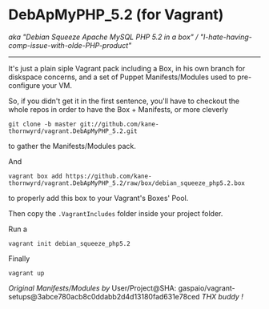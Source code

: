 # DebApMyPHP_5.2 (for Vagrant) #

*aka "Debian Squeeze Apache MySQL PHP 5.2 in a box" / "I-hate-having-comp-issue-with-olde-PHP-product"*
* * *

It's just a plain siple Vagrant pack including a Box, in his own branch for diskspace concerns, and a set of Puppet Manifests/Modules used to pre-configure your VM.

So, if you didn't get it in the first sentence, you'll have to checkout the whole repos in order to have the Box + Manifests, or more cleverly 
```Shell
git clone -b master git://github.com/kane-thornwyrd/vagrant.DebApMyPHP_5.2.git
```
to gather the Manifests/Modules pack.

And
```Shell
vagrant box add https://github.com/kane-thornwyrd/vagrant.DebApMyPHP_5.2/raw/box/debian_squeeze_php5.2.box
``` 
to properly add this box to your Vagrant's Boxes' Pool.

Then copy the `.VagrantIncludes` folder inside your project folder.

Run a
```Shell
vagrant init debian_squeeze_php5.2
```

Finally
```Shell
vagrant up
```

*Original Manifests/Modules by* 
User/Project@SHA: gaspaio/vagrant-setups@3abce780acb8c0ddabb2d4d13180fad631e78ced
*THX buddy !*